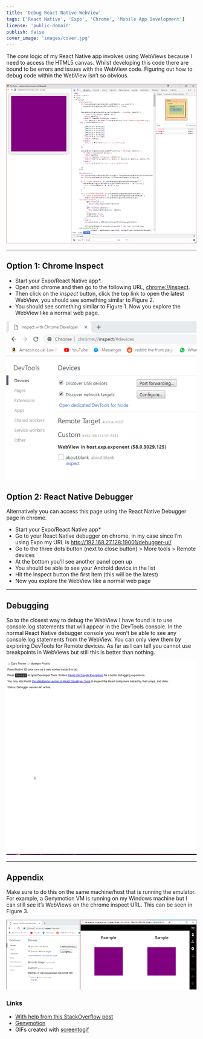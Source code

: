 ```yaml
---
title: 'Debug React Native WebView'
tags: ['React Native', 'Expo', 'Chrome', 'Mobile App Development']
license: 'public-domain'
publish: false
cover_image: 'images/cover.jpg'
---
```


The _core_ logic of my React Native app involves using WebViews because I need to access the HTML5 canvas. Whilst
developing this code there are bound to be errors and issues with the WebView code. Figuring out how to debug
code within the WebView isn’t so obvious.

![Figure 1: Chrome Inspect for the WebView](images/webview-dev-tools.png)

---------------------------------------------------------------------------------------------------

## Option 1: Chrome Inspect

* Start your Expo/React Native app*.
* Open and chrome and then go to the following URL, [chrome://inspect](chrome://inspect).
* Then click on the _inspect_ button, click the top link to open the latest WebView, you should see something similar to Figure 2.
* You should see something similar to Figure 1. Now you explore the WebView like a normal web page.

![Figure 2: List of WebView](images/chrome-inspect.png)

## Option 2: React Native Debugger

Alternatively you can access this page using the React Native Debugger page in chrome.

* Start your Expo/React Native app*
* Go to your React Native debugger on chrome, in my case since I’m using Expo my URL is http://192.168.27.128:19001/debugger-ui/
* Go to the three dots button (next to close button) > More tools > Remote devices
* At the bottom you’ll see another panel open up
* You should be able to see your Android device in the list
* Hit the Inspect button the first item (this will be the latest)
* Now you explore the WebView like a normal web page

---------------------------------------------------------------------------------------------------

## Debugging

So to the closest way to debug the WebView I have found is to use console.log statements that will appear in the
DevTools console. In the normal React Native debugger console you won’t be able to see any console.log statements
from the WebView. You can only view them by exploring DevTools for Remote devices. As far as I can tell you cannot
use breakpoints in WebViews but still this is better than nothing.

![Figure 3: Open DevTools for Remote devices](images/devtools.gif)

---------------------------------------------------------------------------------------------------

## Appendix

Make sure to do this on the same machine/host that is running the emulator. For example, a Genymotion VM is
running on my Windows machine but I can still see it’s WebViews on the chrome inspect URL. This can be seen in Figure 3.

![Figure 4: List of WebView](images/chrome-inspect-emulator.png)

### Links

* [With help from this StackOverflow post](https://stackoverflow.com/questions/47711418/debugging-webview-in-react-native-apps?rq=1)
* [Genymotion](https://www.genymotion.com/)
* GIFs created with [screentogif](https://www.screentogif.com/)